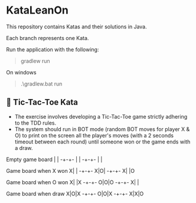 # KataLeanOn 
This repository contains Katas and their solutions in Java.

Each branch represents one Kata.

Run the application with the following:
> gradlew run

On windows
> .\gradlew.bat run

## 🥋 Tic-Tac-Toe Kata

- The exercise involves developing a Tic-Tac-Toe game strictly adhering to the TDD rules.
- The system should run in BOT mode (random BOT moves for player X & O) to print on the screen all the
  player's moves (with a 2 seconds timeout between each round) until someone won or the game ends with
  a draw.

Empty game board
  | |
  -+-+-
  | |
  -+-+-
  | |

Game board when X won
X| |
-+-+-
X|O|
-+-+-
X| |O

Game board when O won
X| |X
-+-+-
O|O|O
-+-+-
X| |

Game board when draw
X|O|X
-+-+-
O|O|X
-+-+-
X|X|O
